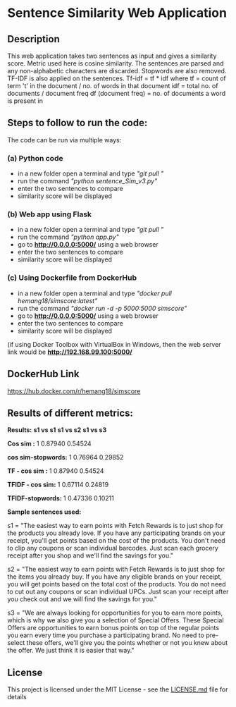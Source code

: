 # Sentence Similarity Web Application

## Description
This web application takes two sentences as input and gives a similarity score.
Metric used here is cosine similarity. The sentences are parsed and any non-alphabetic characters are discarded. Stopwords are also removed. TF-IDF is also applied on the sentences.
Tf-idf = tf * idf
where tf = count of term 't' in the document / no. of words in that document
idf = total no. of documents / document freq
df (document freq) = no. of documents a word is present in

## Steps to follow to run the code:
The code can be run via multiple ways:

### (a) Python code
- in a new folder open a terminal and type *"git pull "*
- run the command *"python sentence_Sim_v3.py"*
- enter the two sentences to compare
- similarity score will be displayed

### (b) Web app using Flask
- in a new folder open a terminal and type *"git pull "*
- run the command *"python app.py"*
- go to **http://0.0.0.0:5000/** using a web browser
- enter the two sentences to compare
- similarity score will be displayed

### (c) Using Dockerfile from DockerHub
- in a new folder open a terminal and type *"docker pull hemang18/simscore:latest"*
- run the command *"docker run -d -p 5000:5000 simscore"*
- go to **http://0.0.0.0:5000/** using a web browser
- enter the two sentences to compare
- similarity score will be displayed

(if using Docker Toolbox with VirtualBox in Windows, then the web server link would be **http://192.168.99.100:5000/**

## DockerHub Link
https://hub.docker.com/r/hemang18/simscore


## Results of different metrics:

**Results:**
					**s1 vs s1**       **s1 vs s2**     	**s1 vs s3**

**Cos sim        :**    		1            	0.87940         0.54524

**cos sim-stopwords:**  		1            	0.76964         0.29852

**TF - cos sim   :**    		1            	0.87940         0.54524

**TFIDF - cos sim:**    		1            	0.67114         0.24819

**TFIDF-stopwords:**    		1            	0.47336         0.10211

**Sample sentences used:**

s1 = "The easiest way to earn points with Fetch Rewards is to just shop for the products you already love. If you have any participating brands on your receipt, you'll get points based on the cost of the products. You don't need to clip any coupons or scan individual barcodes. Just scan each grocery receipt after you shop and we'll find the savings for you."

s2 = "The easiest way to earn points with Fetch Rewards is to just shop for the items you already buy. If you have any eligible brands on your receipt, you will get points based on the total cost of the products. You do not need to cut out any coupons or scan individual UPCs. Just scan your receipt after you check out and we will find the savings for you."

s3 = "We are always looking for opportunities for you to earn more points, which is why we also give you a selection of Special Offers. These Special Offers are opportunities to earn bonus points on top of the regular points you earn every time you purchase a participating brand. No need to pre-select these offers, we'll give you the points whether or not you knew about the offer. We just think it is easier that way."

## License

This project is licensed under the MIT License - see the [LICENSE.md](LICENSE.md) file for details
